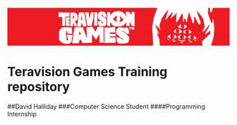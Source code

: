 ![Project Image](tg.jpg)
# Teravision Games Training repository
##David Halliday
###Computer Science Student
####Programming Internship
